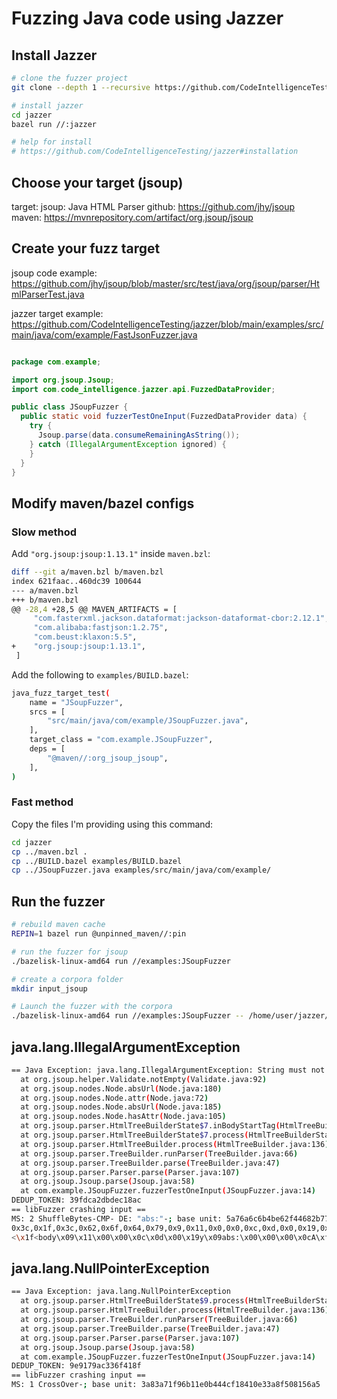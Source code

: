 # Fuzzing Java code using Jazzer 

## Install Jazzer
``` sh
# clone the fuzzer project
git clone --depth 1 --recursive https://github.com/CodeIntelligenceTesting/jazzer

# install jazzer
cd jazzer
bazel run //:jazzer

# help for install
# https://github.com/CodeIntelligenceTesting/jazzer#installation
```

## Choose your target (jsoup)

target: jsoup: Java HTML Parser
github: https://github.com/jhy/jsoup
maven: https://mvnrepository.com/artifact/org.jsoup/jsoup

## Create your fuzz target

jsoup code example: https://github.com/jhy/jsoup/blob/master/src/test/java/org/jsoup/parser/HtmlParserTest.java

jazzer target example: https://github.com/CodeIntelligenceTesting/jazzer/blob/main/examples/src/main/java/com/example/FastJsonFuzzer.java

``` java

package com.example;

import org.jsoup.Jsoup;
import com.code_intelligence.jazzer.api.FuzzedDataProvider;

public class JSoupFuzzer {
  public static void fuzzerTestOneInput(FuzzedDataProvider data) {
    try {
      Jsoup.parse(data.consumeRemainingAsString());
    } catch (IllegalArgumentException ignored) {
    }
  }
}
```

## Modify maven/bazel configs

### Slow method

Add `"org.jsoup:jsoup:1.13.1"` inside `maven.bzl`:
``` sh
diff --git a/maven.bzl b/maven.bzl
index 621faac..460dc39 100644
--- a/maven.bzl
+++ b/maven.bzl
@@ -28,4 +28,5 @@ MAVEN_ARTIFACTS = [
     "com.fasterxml.jackson.dataformat:jackson-dataformat-cbor:2.12.1",
     "com.alibaba:fastjson:1.2.75",
     "com.beust:klaxon:5.5",
+    "org.jsoup:jsoup:1.13.1",
 ]

```

Add the following to `examples/BUILD.bazel`:
``` sh
java_fuzz_target_test(
    name = "JSoupFuzzer",
    srcs = [
        "src/main/java/com/example/JSoupFuzzer.java",
    ],
    target_class = "com.example.JSoupFuzzer",
    deps = [
        "@maven//:org_jsoup_jsoup",
    ],
)
```

### Fast method

Copy the files I'm providing using this command:
``` sh
cd jazzer
cp ../maven.bzl .
cp ../BUILD.bazel examples/BUILD.bazel
cp ../JSoupFuzzer.java examples/src/main/java/com/example/
```

## Run the fuzzer

``` sh
# rebuild maven cache
REPIN=1 bazel run @unpinned_maven//:pin

# run the fuzzer for jsoup
./bazelisk-linux-amd64 run //examples:JSoupFuzzer

# create a corpora folder
mkdir input_jsoup

# Launch the fuzzer with the corpora
./bazelisk-linux-amd64 run //examples:JSoupFuzzer -- /home/user/jazzer/input_jsoup
```

## java.lang.IllegalArgumentException 

``` sh
== Java Exception: java.lang.IllegalArgumentException: String must not be empty
  at org.jsoup.helper.Validate.notEmpty(Validate.java:92)
  at org.jsoup.nodes.Node.absUrl(Node.java:180)
  at org.jsoup.nodes.Node.attr(Node.java:72)
  at org.jsoup.nodes.Node.absUrl(Node.java:185)
  at org.jsoup.nodes.Node.hasAttr(Node.java:105)
  at org.jsoup.parser.HtmlTreeBuilderState$7.inBodyStartTag(HtmlTreeBuilderState.java:357)
  at org.jsoup.parser.HtmlTreeBuilderState$7.process(HtmlTreeBuilderState.java:282)
  at org.jsoup.parser.HtmlTreeBuilder.process(HtmlTreeBuilder.java:136)
  at org.jsoup.parser.TreeBuilder.runParser(TreeBuilder.java:66)
  at org.jsoup.parser.TreeBuilder.parse(TreeBuilder.java:47)
  at org.jsoup.parser.Parser.parse(Parser.java:107)
  at org.jsoup.Jsoup.parse(Jsoup.java:58)
  at com.example.JSoupFuzzer.fuzzerTestOneInput(JSoupFuzzer.java:14)
DEDUP_TOKEN: 39fdca2dbdec18ac
== libFuzzer crashing input ==
MS: 2 ShuffleBytes-CMP- DE: "abs:"-; base unit: 5a76a6c6b4be62f44682b7721fab8b543aa749d3
0x3c,0x1f,0x3c,0x62,0x6f,0x64,0x79,0x9,0x11,0x0,0x0,0xc,0xd,0x0,0x19,0x79,0x9,0x61,0x62,0x73,0x3a,0x0,0x0,0x0,0xc,0x41,0xf4,0xbe,0xc3,0x8f,0xff,0xc8,0x79,0x9,0x61,0x62,0x73,0x3a,0xc,0x41,0x3c,0x70,0xc,0xd,0x0,0x41,0x79,0x9,0x61,0x41,0x79,0x9,0x11,0x0,0x0,0xc,0xd,0x0,0x41,0x79,0x9,0x61,0x62,0x73,0x3a,0x0,0x0,0x0,0xc,0x41,0xf4,0xbe,0xc3,0x8f,0xf3,0xf2,0xff,0xc8,0x79,0x9,0x61,0x62,0x73,0x3a,0x61,0x62,0x73,0x3a,0xc,0x41,0x3c,0x70,0xc,0x1f,0x3c,0xd,0x0,0xf2,0xff,0xc8,0x79,0x9,0x61,0x62,0x73,0x2a,0x9,0x61,0x62,0x73,0x3a,0x2f,0x3c,
<\x1f<body\x09\x11\x00\x00\x0c\x0d\x00\x19y\x09abs:\x00\x00\x00\x0cA\xf4\xbe\xc3\x8f\xff\xc8y\x09abs:\x0cA<p\x0c\x0d\x00Ay\x09aAy\x09\x11\x00\x00\x0c\x0d\x00Ay\x09abs:\x00\x00\x00\x0cA\xf4\xbe\xc3\x8f\xf3\xf2\xff\xc8y\x09abs:abs:\x0cA<p\x0c\x1f<\x0d\x00\xf2\xff\xc8y\x09abs*\x09abs:/<
```

## java.lang.NullPointerException

``` sh
== Java Exception: java.lang.NullPointerException
  at org.jsoup.parser.HtmlTreeBuilderState$9.process(HtmlTreeBuilderState.java:934)
  at org.jsoup.parser.HtmlTreeBuilder.process(HtmlTreeBuilder.java:136)
  at org.jsoup.parser.TreeBuilder.runParser(TreeBuilder.java:66)
  at org.jsoup.parser.TreeBuilder.parse(TreeBuilder.java:47)
  at org.jsoup.parser.Parser.parse(Parser.java:107)
  at org.jsoup.Jsoup.parse(Jsoup.java:58)
  at com.example.JSoupFuzzer.fuzzerTestOneInput(JSoupFuzzer.java:14)
DEDUP_TOKEN: 9e9179ac336f418f
== libFuzzer crashing input ==
MS: 1 CrossOver-; base unit: 3a83a71f96b11e0b444cf18410e33a8f508156a5

```
